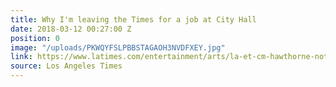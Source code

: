 ```yaml
---
title: Why I'm leaving the Times for a job at City Hall
date: 2018-03-12 00:27:00 Z
position: 0
image: "/uploads/PKWQYFSLPBBSTAGAOH3NVDFXEY.jpg"
link: https://www.latimes.com/entertainment/arts/la-et-cm-hawthorne-notebook-20180312-story.html
source: Los Angeles Times
---
```


